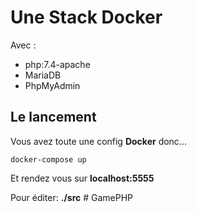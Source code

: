 # Une Stack Docker

Avec :

-   php:7.4-apache
-   MariaDB
-   PhpMyAdmin

## Le lancement

Vous avez toute une config **Docker** donc...

```
docker-compose up
```

Et rendez vous sur **localhost:5555**

Pour éditer: **./src**
#   G a m e P H P  
 